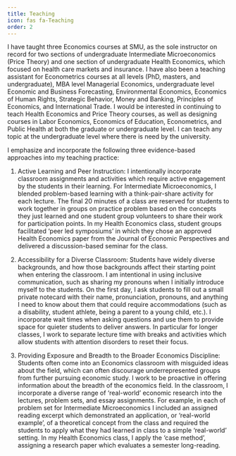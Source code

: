 ```yaml
---
title: Teaching
icon: fas fa-Teaching
order: 2
---
```


I have taught three Economics courses at SMU, as the sole instructor on record for two sections of undergraduate Intermediate Microeconomics (Price Theory) and one section of undergraduate Health Economics, which focused on health care markets and insurance. I have also been a teaching assistant for Econometrics courses at all levels (PhD, masters, and undergraduate), MBA level Managerial Economics, undergraduate level Economic and Business Forecasting, Environmental Economics, Economics of Human Rights, Strategic Behavior, Money and Banking, Principles of Economics, and International Trade. I would be interested in continuing to teach Health Economics and Price Theory courses, as well as designing courses in Labor Economics, Economics of Education, Econometrics, and Public Health at both the graduate or undergraduate level. I can teach any topic at the undergraduate level where there is need by the university.

I emphasize and incorporate the following three evidence-based approaches into my teaching practice:
1.	Active Learning and Peer Instruction: I intentionally incorporate classroom assignments and activities which require active engagement by the students in their learning. For Intermediate Microeconomics, I blended problem-based learning with a think-pair-share activity for each lecture. The final 20 minutes of a class are reserved for students to work together in groups on practice problem based on the concepts they just learned and one student group volunteers to share their work for participation points. In my Health Economics class, student groups facilitated ‘peer led symposiums’ in which they chose an approved Health Economics paper from the Journal of Economic Perspectives and delivered a discussion-based seminar for the class.

2.	Accessibility for a Diverse Classroom: Students have widely diverse backgrounds, and how those backgrounds affect their starting point when entering the classroom. I am intentional in using inclusive communication, such as sharing my pronouns when I initially introduce myself to the students. On the first day, I ask students to fill out a small private notecard with their name, pronunciation, pronouns, and anything I need to know about them that could require accommodations (such as a disability, student athlete, being a parent to a young child, etc.). I incorporate wait times when asking questions and use them to provide space for quieter students to deliver answers. In particular for longer classes, I work to separate lecture time with breaks and activities which allow students with attention disorders to reset their focus.

3.	Providing Exposure and Breadth to the Broader Economics Discipline: Students often come into an Economics classroom with misguided ideas about the field, which can often discourage underrepresented groups from further pursuing economic study. I work to be proactive in offering information about the breadth of the economics field. In the classroom, I incorporate a diverse range of ‘real-world’ economic research into the lectures, problem sets, and essay assignments. For example, in each of problem set for Intermediate Microeconomics I included an assigned reading excerpt which demonstrated an application, or ‘real-world example’, of a theoretical concept from the class and required the students to apply what they had learned in class to a simple ‘real-world’ setting. In my Health Economics class, I apply the ‘case method’, assigning a research paper which evaluates a semester long-reading.













